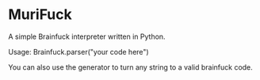 # MuriFuck

A simple Brainfuck interpreter written in Python.

Usage:
Brainfuck.parser("your code here")

You can also use the generator to turn any string to a valid brainfuck code.
